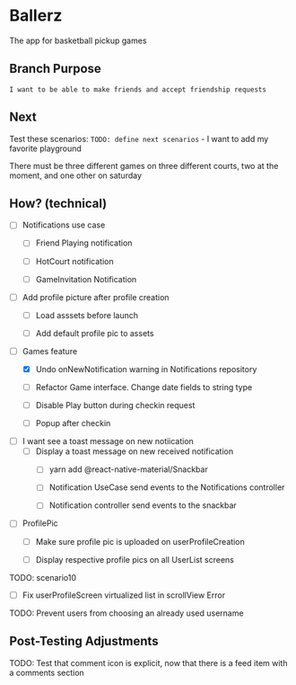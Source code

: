 # Ballerz
The app for basketball pickup games


## Branch Purpose
    I want to be able to make friends and accept friendship requests
## Next 
Test these scenarios:
    `TODO: define next scenarios` 
    - I want to add my favorite playground
        
There must be three different games on three different courts, two at the moment, and one other on saturday


## How? (technical)

- [ ] Notifications use case
    - [ ] Friend Playing notification
    - [ ] HotCourt notification
    - [ ] GameInvitation Notification


* [ ] Add profile picture after profile creation
    - [ ] Load asssets before launch 
    - [ ] Add default profile pic to assets
        

- [ ] Games feature
    - [x] Undo onNewNotification warning in Notifications repository    
    - [ ] Refactor Game interface. Change date fields to string type
    - [ ] Disable Play button during checkin request
    - [ ] Popup after checkin


- [ ] I want see a toast message on new notiication
    - [ ] Display a toast message on new received notification 
        - [ ] yarn add @react-native-material/Snackbar
        - [ ] Notification UseCase send events to the Notifications controller
        - [ ] Notification  controller send events to the snackbar 


- [ ] ProfilePic
    - [ ] Make sure profile pic is uploaded on userProfileCreation
    - [ ] Display respective profile pics on all UserList screens
        

TODO: scenario10
* [ ] Fix userProfileScreen virtualized list in scrollView Error



TODO: Prevent users from choosing an already used username





## Post-Testing Adjustments
TODO: Test that comment icon is explicit, now that there is a feed item with a comments section